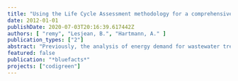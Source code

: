 ```yaml
---
title: "Using the Life Cycle Assessment methodology for a comprehensive evaluation of energy demand in wastewater treament"
date: 2012-01-01
publishDate: 2020-07-03T20:16:39.617442Z
authors: [ "remy", "Lesjean, B.", "Hartmann, A." ]
publication_types: ["2"]
abstract: "Previously, the analysis of energy demand for wastewater treatment was often limited to one-dimensional analyses of electricity demand. How ever, a comprehensive analysis requires the inclusion of all different contributions to energy demand. The Life Cycle Assessment (LCA) methodology defined in ISO 14040/44 is a suitable tool for this task. With it, all different primary and secondary energy demands can be quantified and assessed using consistent indicators, complemented by an assessment of other environmental impacts such as the carbon footprint."
featured: false
publication: "*bluefacts*"
projects: ["codigreen"]
---
```


